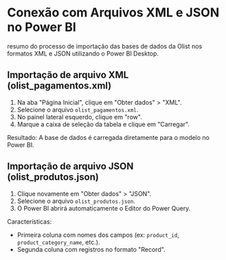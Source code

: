 # Conexão com Arquivos XML e JSON no Power BI

resumo do processo de importação das bases de dados da Olist nos formatos XML e JSON utilizando o Power BI Desktop.

## Importação de arquivo XML (olist_pagamentos.xml)

1. Na aba "Página Inicial", clique em "Obter dados" > "XML".
2. Selecione o arquivo `olist_pagamentos.xml`.
3. No painel lateral esquerdo, clique em "row".
4. Marque a caixa de seleção da tabela e clique em "Carregar".

Resultado: A base de dados é carregada diretamente para o modelo no Power BI.

## Importação de arquivo JSON (olist_produtos.json)

1. Clique novamente em "Obter dados" > "JSON".
2. Selecione o arquivo `olist_produtos.json`.
3. O Power BI abrirá automaticamente o Editor do Power Query.

Características:
- Primeira coluna com nomes dos campos (ex: `product_id`, `product_category_name`, etc.).
- Segunda coluna com registros no formato "Record".
